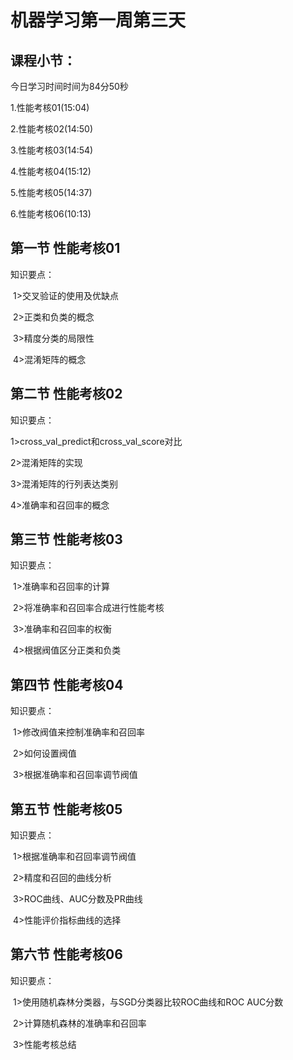 # 机器学习第一周第三天

## 课程小节：

今日学习时间时间为84分50秒

1.性能考核01(15:04)

2.性能考核02(14:50)

3.性能考核03(14:54)

4.性能考核04(15:12)

5.性能考核05(14:37)

6.性能考核06(10:13)

## 第一节 性能考核01

知识要点：

​	1>交叉验证的使用及优缺点

​	2>正类和负类的概念

​	3>精度分类的局限性

​	4>混淆矩阵的概念

## 第二节 性能考核02

知识要点：

1>cross_val_predict和cross_val_score对比

2>混淆矩阵的实现

3>混淆矩阵的行列表达类别

4>准确率和召回率的概念

## 第三节 性能考核03

知识要点：

​	1>准确率和召回率的计算

​	2>将准确率和召回率合成进行性能考核

​	3>准确率和召回率的权衡

​	4>根据阀值区分正类和负类

## 第四节 性能考核04

知识要点：

​	1>修改阀值来控制准确率和召回率

​	2>如何设置阀值

​	3>根据准确率和召回率调节阀值

## 第五节 性能考核05

知识要点：

​	1>根据准确率和召回率调节阀值

​	2>精度和召回的曲线分析

​	3>ROC曲线、AUC分数及PR曲线

​	4>性能评价指标曲线的选择

## 第六节 性能考核06

知识要点：

​	1>使用随机森林分类器，与SGD分类器比较ROC曲线和ROC AUC分数

​	2>计算随机森林的准确率和召回率

​	3>性能考核总结